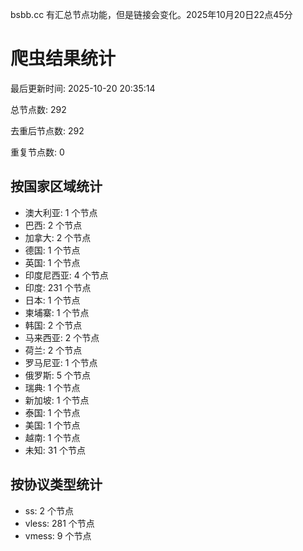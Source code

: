 bsbb.cc 有汇总节点功能，但是链接会变化。2025年10月20日22点45分

# 爬虫结果统计

最后更新时间: 2025-10-20 20:35:14

总节点数: 292

去重后节点数: 292

重复节点数: 0

## 按国家区域统计

- 澳大利亚: 1 个节点
- 巴西: 2 个节点
- 加拿大: 2 个节点
- 德国: 1 个节点
- 英国: 1 个节点
- 印度尼西亚: 4 个节点
- 印度: 231 个节点
- 日本: 1 个节点
- 柬埔寨: 1 个节点
- 韩国: 2 个节点
- 马来西亚: 2 个节点
- 荷兰: 2 个节点
- 罗马尼亚: 1 个节点
- 俄罗斯: 5 个节点
- 瑞典: 1 个节点
- 新加坡: 1 个节点
- 泰国: 1 个节点
- 美国: 1 个节点
- 越南: 1 个节点
- 未知: 31 个节点

## 按协议类型统计

- ss: 2 个节点
- vless: 281 个节点
- vmess: 9 个节点
